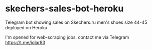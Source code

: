 # skechers-sales-bot-heroku
 Telegram bot showing sales on Skechers.ru men's shoes size 44-45 deployed on Heroku

I'm opened for web-scraping jobs, contact me via Telegram https://t.me/iolar83
